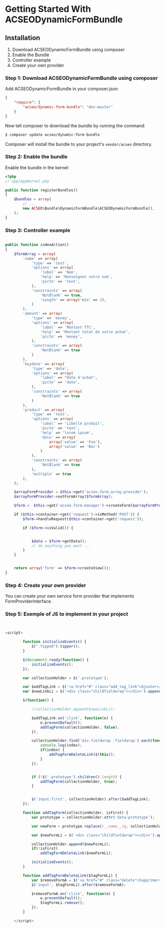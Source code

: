 Getting Started With ACSEODynamicFormBundle
==================================

## Installation

1. Download ACSEODynamicFormBundle using composer
2. Enable the Bundle
3. Controller example
4. Create your own provider

### Step 1: Download ACSEODynamicFormBundle using composer

Add ACSEODynamicFormBundle in your composer.json:

```json
{   
    "require": {
        "acseo/dynamic-form-bundle": "dev-master"
    }
}
```

Now tell composer to download the bundle by running the command:

``` bash
$ composer update acseo/dynamic-form-bundle
```

Composer will install the bundle to your project's `vendor/acseo` directory.

### Step 2: Enable the bundle

Enable the bundle in the kernel:

``` php
<?php
// app/AppKernel.php

public function registerBundles()
{
    $bundles = array(
        // ...
        new ACSEO\Bundle\DynamicFormBundle\ACSEODynamicFormBundle(),
    );
}
```

### Step 3: Controller example

``` php

public function indexAction()
{
    $formArray = array(
        'name' => array(
            'type' => 'text',
            'options' => array(
                'label' => 'Nom',
                'help' => 'Renseignez votre nom',
                'picto' => 'text',
            ),
            'constraints' => array(
                'NotBlank' => true,
                'Length' => array('min' => 2),
            )
        ),
        'amount' => array(
            'type' => 'money',
            'options' => array(
                'label' => 'Montant TTC',
                'help' => 'Montant total de votre achat',
                'picto' => 'money',
            ),
            'constraints' => array(
                'NotBlank' => true
            )
        ),
        'buydate' => array(
            'type' => 'date',
            'options' => array(
                'label' => "Date d'achat",
                'picto' => 'date',
            ),
            'constraints' => array(
                'NotBlank' => true
            )
        ),
        'product' => array(
            'type' => 'text',
            'options' => array(
                'label' => 'Libellé produit',
                'picto' => 'text',
                'help' => 'lorem ipsum',
                'data' => array(
                    array('value' => 'Foo'),
                    array('value' => 'Bar')
                )
            ),
            'constraints' => array(
                'NotBlank' => true
            ),
            'multiple' => true
        ),
    );

    $arrayFormProvider = $this->get('acseo.form.array.provider');
    $arrayFormProvider->setFormArray($formArray);

    $form =  $this->get('acseo.form.manager')->createForm($arrayFormProvider);

    if ($this->container->get('request')->isMethod('POST')) {
        $form->handleRequest($this->container->get('request'));

        if ($form->isValid()) {


            $data = $form->getData();
            // do anything you want ...
        }
    }


    return array('form' => $form->createView());
}

```

### Step 4: Create your own provider

You can create your own service form provider that implements FormProviderInterface.

### Step 5: Exemple of JS to implement in your project

```js


<script>

        function initializeEvents() {
            $(".tipped").tipper();
        }

        $(document).ready(function() {
            initializeEvents();
        });

        var collectionHolder = $('.prototype');

        var $addTagLink = $('<a href="#" class="add_tag_link">Ajouter</a>');
        var $newLinkLi = $('<div class="childfieldwrap"></div>').append($addTagLink);

        $(function() {

            //collectionHolder.append($newLinkLi);

            $addTagLink.on('click', function(e) {
                e.preventDefault();
                addTagForm(collectionHolder, false);
            });

            collectionHolder.find('div.fieldwrap .fieldwrap').each(function(index) {
                console.log(index);
                if(index) {
                    addTagFormDeleteLink($(this));
                }
            });


            if (!$('.prototype').children().length) {
                addTagForm(collectionHolder, true);
            }


            $('input:first', collectionHolder).after($addTagLink);
        });

        function addTagForm(collectionHolder, isFirst) {
            var prototype = collectionHolder.attr('data-prototype');

            var newForm = prototype.replace(/__name__/g, collectionHolder.children().length);

            var $newFormLi = $('<div class="childfieldwrap"></div>').append(newForm);

            collectionHolder.append($newFormLi);
            if(!isFirst)
                addTagFormDeleteLink($newFormLi);

            initializeEvents();
        }

        function addTagFormDeleteLink($tagFormLi) {
            var $removeFormA = $('<a href="#" class="delete">Supprimer</a>');
            $('input', $tagFormLi).after($removeFormA);

            $removeFormA.on('click', function(e) {
                e.preventDefault();
                $tagFormLi.remove();
            });
        }

    </script>

```